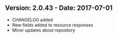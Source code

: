 ## Version: 2.0.43 - Date: 2017-07-01

* CHANGELOG added
* New fields added to resource responses
* Minor updates about repository